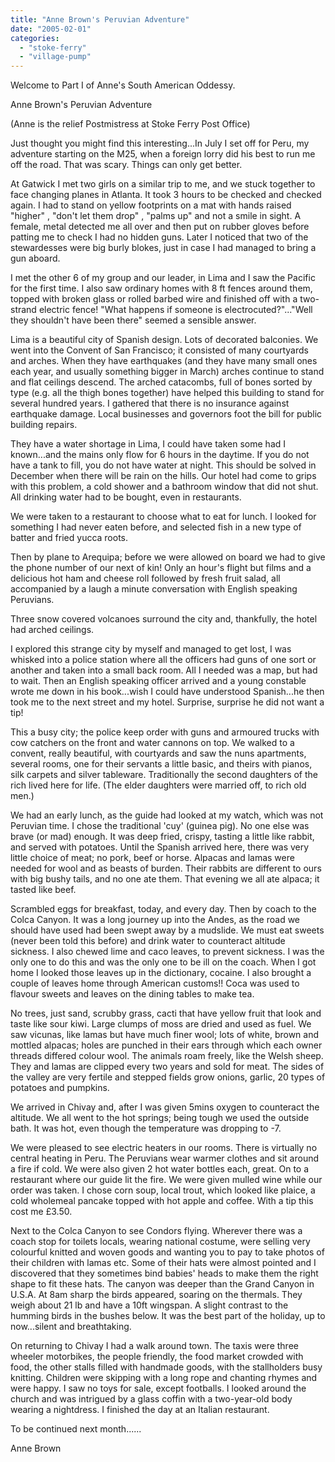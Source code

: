 ```yaml
---
title: "Anne Brown's Peruvian Adventure"
date: "2005-02-01"
categories: 
  - "stoke-ferry"
  - "village-pump"
---
```


Welcome to Part I of Anne's South American Oddessy.

Anne Brown's Peruvian Adventure

(Anne is the relief Postmistress at Stoke Ferry Post Office)

Just thought you might find this interesting...In July I set off for Peru, my adventure starting on the M25, when a foreign lorry did his best to run me off the road. That was scary. Things can only get better.

At Gatwick I met two girls on a similar trip to me, and we stuck together to face changing planes in Atlanta. It took 3 hours to be checked and checked again. I had to stand on yellow footprints on a mat with hands raised "higher" , "don't let them drop" , "palms up" and not a smile in sight. A female, metal detected me all over and then put on rubber gloves before patting me to check I had no hidden guns. Later I noticed that two of the stewardesses were big burly blokes, just in case I had managed to bring a gun aboard.

I met the other 6 of my group and our leader, in Lima and I saw the Pacific for the first time. I also saw ordinary homes with 8 ft fences around them, topped with broken glass or rolled barbed wire and finished off with a two-strand electric fence! "What happens if someone is electrocuted?"..."Well they shouldn't have been there" seemed a sensible answer.

Lima is a beautiful city of Spanish design. Lots of decorated balconies. We went into the Convent of San Francisco; it consisted of many courtyards and arches. When they have earthquakes (and they have many small ones each year, and usually something bigger in March) arches continue to stand and flat ceilings descend. The arched catacombs, full of bones sorted by type (e.g. all the thigh bones together) have helped this building to stand for several hundred years. I gathered that there is no insurance against earthquake damage. Local businesses and governors foot the bill for public building repairs.

They have a water shortage in Lima, I could have taken some had I known...and the mains only flow for 6 hours in the daytime. If you do not have a tank to fill, you do not have water at night. This should be solved in December when there will be rain on the hills. Our hotel had come to grips with this problem, a cold shower and a bathroom window that did not shut. All drinking water had to be bought, even in restaurants.

We were taken to a restaurant to choose what to eat for lunch. I looked for something I had never eaten before, and selected fish in a new type of batter and fried yucca roots.

Then by plane to Arequipa; before we were allowed on board we had to give the phone number of our next of kin! Only an hour's flight but films and a delicious hot ham and cheese roll followed by fresh fruit salad, all accompanied by a laugh a minute conversation with English speaking Peruvians.

Three snow covered volcanoes surround the city and, thankfully, the hotel had arched ceilings.

I explored this strange city by myself and managed to get lost, I was whisked into a police station where all the officers had guns of one sort or another and taken into a small back room. All I needed was a map, but had to wait. Then an English speaking officer arrived and a young constable wrote me down in his book...wish I could have understood Spanish...he then took me to the next street and my hotel. Surprise, surprise he did not want a tip!

This a busy city; the police keep order with guns and armoured trucks with cow catchers on the front and water cannons on top. We walked to a convent, really beautiful, with courtyards and saw the nuns apartments, several rooms, one for their servants a little basic, and theirs with pianos, silk carpets and silver tableware. Traditionally the second daughters of the rich lived here for life. (The elder daughters were married off, to rich old men.)

We had an early lunch, as the guide had looked at my watch, which was not Peruvian time. I chose the traditional 'cuy' (guinea pig). No one else was brave (or mad) enough. It was deep fried, crispy, tasting a little like rabbit, and served with potatoes. Until the Spanish arrived here, there was very little choice of meat; no pork, beef or horse. Alpacas and lamas were needed for wool and as beasts of burden. Their rabbits are different to ours with big bushy tails, and no one ate them. That evening we all ate alpaca; it tasted like beef.

Scrambled eggs for breakfast, today, and every day. Then by coach to the Colca Canyon. It was a long journey up into the Andes, as the road we should have used had been swept away by a mudslide. We must eat sweets (never been told this before) and drink water to counteract altitude sickness. I also chewed lime and caco leaves, to prevent sickness. I was the only one to do this and was the only one to be ill on the coach. When I got home I looked those leaves up in the dictionary, cocaine. I also brought a couple of leaves home through American customs!! Coca was used to flavour sweets and leaves on the dining tables to make tea.

No trees, just sand, scrubby grass, cacti that have yellow fruit that look and taste like sour kiwi. Large clumps of moss are dried and used as fuel. We saw vicunas, like lamas but have much finer wool; lots of white, brown and mottled alpacas; holes are punched in their ears through which each owner threads differed colour wool. The animals roam freely, like the Welsh sheep. They and lamas are clipped every two years and sold for meat. The sides of the valley are very fertile and stepped fields grow onions, garlic, 20 types of potatoes and pumpkins.

We arrived in Chivay and, after I was given 5mins oxygen to counteract the altitude. We all went to the hot springs; being tough we used the outside bath. It was hot, even though the temperature was dropping to -7.

We were pleased to see electric heaters in our rooms. There is virtually no central heating in Peru. The Peruvians wear warmer clothes and sit around a fire if cold. We were also given 2 hot water bottles each, great. On to a restaurant where our guide lit the fire. We were given mulled wine while our order was taken. I chose corn soup, local trout, which looked like plaice, a cold wholemeal pancake topped with hot apple and coffee. With a tip this cost me £3.50.

Next to the Colca Canyon to see Condors flying. Wherever there was a coach stop for toilets locals, wearing national costume, were selling very colourful knitted and woven goods and wanting you to pay to take photos of their children with lamas etc. Some of their hats were almost pointed and I discovered that they sometimes bind babies' heads to make them the right shape to fit these hats. The canyon was deeper than the Grand Canyon in U.S.A. At 8am sharp the birds appeared, soaring on the thermals. They weigh about 21 lb and have a 10ft wingspan. A slight contrast to the humming birds in the bushes below. It was the best part of the holiday, up to now...silent and breathtaking.

On returning to Chivay I had a walk around town. The taxis were three wheeler motorbikes, the people friendly, the food market crowded with food, the other stalls filled with handmade goods, with the stallholders busy knitting. Children were skipping with a long rope and chanting rhymes and were happy. I saw no toys for sale, except footballs. I looked around the church and was intrigued by a glass coffin with a two-year-old body wearing a nightdress. I finished the day at an Italian restaurant.

To be continued next month......

Anne Brown
